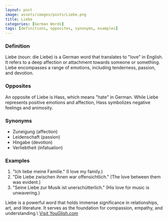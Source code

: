 ```yaml
---
layout: post
image: assets/images/posts/Liebe.png
title: Liebe
categories: [German Words]
tags: [definitions, opposites, synonyms, examples]
---
```


### Definition

Liebe (noun: die Liebe) is a German word that translates to "love" in English. It refers to a deep affection or attachment towards someone or something. Liebe encompasses a range of emotions, including tenderness, passion, and devotion.

### Opposites

An opposite of Liebe is Hass, which means "hate" in German. While Liebe represents positive emotions and affection, Hass symbolizes negative feelings and animosity.

### Synonyms

- Zuneigung (affection)
- Leidenschaft (passion)
- Hingabe (devotion)
- Verliebtheit (infatuation)

### Examples

1. "Ich liebe meine Familie." (I love my family.)
2. "Die Liebe zwischen ihnen war offensichtlich." (The love between them was evident.)
3. "Seine Liebe zur Musik ist unerschütterlich." (His love for music is unwavering.)

Liebe is a powerful word that holds immense significance in relationships, art, and literature. It serves as the foundation for compassion, empathy, and understanding.\ <a id="yg-widget-0" class="youglish-widget" data-query="Liebe" data-lang="german" data-components="8412" data-auto-start="0" data-bkg-color="theme_light" data-title="How%20to%20pronounce%20Liebe%20in%20German"  rel="nofollow" href="https://youglish.com">Visit YouGlish.com</a><script async src="https://youglish.com/public/emb/widget.js" charset="utf-8"></script>